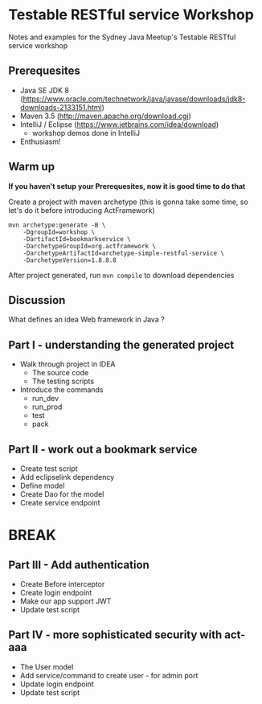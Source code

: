 # Testable RESTful service Workshop

Notes and examples for the Sydney Java Meetup's Testable RESTful service workshop

## Prerequesites

* Java SE JDK 8  (https://www.oracle.com/technetwork/java/javase/downloads/jdk8-downloads-2133151.html)
* Maven 3.5 (http://maven.apache.org/download.cgi)
* IntelliJ / Eclipse (https://www.jetbrains.com/idea/download)
  - workshop demos done in IntelliJ
* Enthusiasm!

## Warm up

**If you haven't setup your Prerequesites, now it is good time to do that**

Create a project with maven archetype (this is gonna take some time, so let's do it before introducing ActFramework)

```
mvn archetype:generate -B \
    -DgroupId=workshop \
    -DartifactId=bookmarkservice \
    -DarchetypeGroupId=org.actframework \
    -DarchetypeArtifactId=archetype-simple-restful-service \
    -DarchetypeVersion=1.8.8.8
```

After project generated, run `mvn compile` to download dependencies

## Discussion

What defines an idea Web framework in Java ?

## Part I - understanding the generated project

* Walk through project in IDEA
  - The source code
  - The testing scripts
* Introduce the commands
  - run_dev
  - run_prod
  - test
  - pack
  
## Part II - work out a bookmark service 

* Create test script
* Add eclipselink dependency
* Define model 
* Create Dao for the model
* Create service endpoint

# BREAK

## Part III - Add authentication

* Create Before interceptor
* Create login endpoint
* Make our app support JWT
* Update test script

## Part IV - more sophisticated security with act-aaa

* The User model
* Add service/command to create user - for admin port
* Update login endpoint
* Update test script
